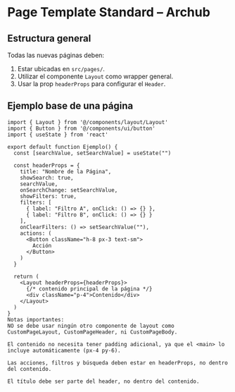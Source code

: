 # Page Template Standard – Archub

## Estructura general

Todas las nuevas páginas deben:

1. Estar ubicadas en `src/pages/`.
2. Utilizar el componente `Layout` como wrapper general.
3. Usar la prop `headerProps` para configurar el `Header`.

## Ejemplo base de una página

```tsx
import { Layout } from '@/components/layout/Layout'
import { Button } from '@/components/ui/button'
import { useState } from 'react'

export default function Ejemplo() {
  const [searchValue, setSearchValue] = useState("")

  const headerProps = {
    title: "Nombre de la Página",
    showSearch: true,
    searchValue,
    onSearchChange: setSearchValue,
    showFilters: true,
    filters: [
      { label: "Filtro A", onClick: () => {} },
      { label: "Filtro B", onClick: () => {} }
    ],
    onClearFilters: () => setSearchValue(""),
    actions: (
      <Button className="h-8 px-3 text-sm">
        Acción
      </Button>
    )
  }

  return (
    <Layout headerProps={headerProps}>
      {/* contenido principal de la página */}
      <div className="p-4">Contenido</div>
    </Layout>
  )
}
Notas importantes:
NO se debe usar ningún otro componente de layout como CustomPageLayout, CustomPageHeader, ni CustomPageBody.

El contenido no necesita tener padding adicional, ya que el <main> lo incluye automáticamente (px-4 py-6).

Las acciones, filtros y búsqueda deben estar en headerProps, no dentro del contenido.

El título debe ser parte del header, no dentro del contenido.